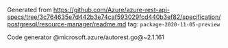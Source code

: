 Generated from https://github.com/Azure/azure-rest-api-specs/tree/3c764635e7d442b3e74caf593029fcd440b3ef82/specification/postgresql/resource-manager/readme.md tag: `package-2020-11-05-preview`

Code generator @microsoft.azure/autorest.go@~2.1.161

